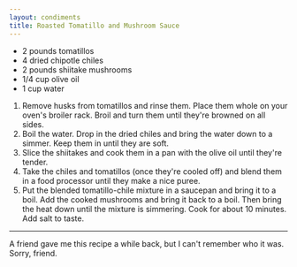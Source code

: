 ```yaml
---
layout: condiments
title: Roasted Tomatillo and Mushroom Sauce
---
```


* 2 pounds tomatillos
* 4 dried chipotle chiles
* 2 pounds shiitake mushrooms
* 1/4 cup olive oil
* 1 cup water

1. Remove husks from tomatillos and rinse them. Place them whole on your oven's broiler rack. Broil and turn them until they're browned on all sides.
2. Boil the water. Drop in the dried chiles and bring the water down to a simmer. Keep them in until they are soft.
3. Slice the shiitakes and cook them in a pan with the olive oil until they're tender.
4. Take the chiles and tomatillos (once they're cooled off) and blend them in a food processor until they make a nice puree.
5. Put the blended tomatillo-chile mixture in a saucepan and bring it to a boil. Add the cooked mushrooms and bring it back to a boil. Then bring the heat down until the mixture is simmering. Cook for about 10 minutes. Add salt to taste.

---
A friend gave me this recipe a while back, but I can't remember who it was. Sorry, friend.
